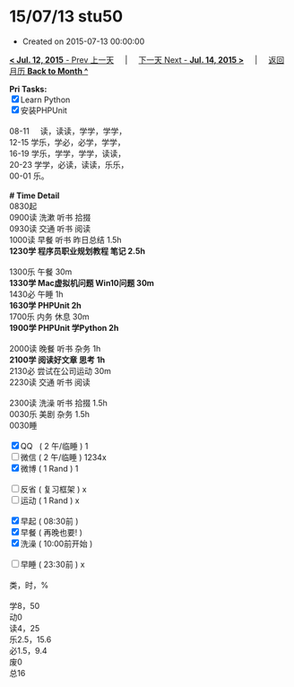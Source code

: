 # 15/07/13 stu50

- Created on 2015-07-13 00:00:00

[**< Jul. 12, 2015** - Prev 上一天](_archived/lifelogs/2015/07/d12.md) &nbsp; &nbsp; | &nbsp; &nbsp; [下一天 Next - **Jul. 14, 2015 >**](_archived/lifelogs/2015/07/d14.md) &nbsp; &nbsp; |  &nbsp; &nbsp; [返回月历 **Back to Month ^**](_archived/lifelogs/2015/07/index.md)
<br/><div><b>Pri Tasks:</b></div><div><input checked="true" type="checkbox"/>Learn Python</div><div><input checked="true" type="checkbox"/>安装PHPUnit</div><div><br/></div><div>08-11     读，读读，学学，学学，</div><div>12-15 学乐，学必，必学，学学，</div><div>16-19 学乐，学学，学学，读读，</div><div>20-23 学学，必读，读读，乐乐，</div><div>00-01 乐。</div><div><br/></div><div><b># Time Detail</b></div><div>0830起</div><div>0900读 洗漱 听书 拾掇</div><div>0930读 交通 听书 阅读</div><div>1000读 早餐 听书 昨日总结 1.5h</div><div><b>1230学 程序员职业规划教程 笔记 2.5h</b></div><div><br/></div><div>1300乐 午餐 30m</div><div><b>1330学 Mac虚拟机问题 Win10问题 30m</b></div><div>1430必 午睡 1h</div><div><b>1630学 PHPUnit 2h</b></div><div>1700乐 内务 休息 30m</div><div><b>1900学 PHPUnit 学Python 2h</b></div><div><br/></div><div>2000读 晚餐 听书 杂务 1h</div><div><b>2100学 阅读好文章 思考 1h</b></div><div>2130必 尝试在公司运动 30m</div><div>2230读 交通 听书 阅读</div><div><br/></div><div>2300读 洗澡 听书 拾掇 1.5h</div><div>0030乐 美剧 杂务 1.5h</div><div>0030睡</div><div><br/></div><div><input checked="true" type="checkbox"/>QQ   ( 2 午/临睡 ) 1</div><div><input type="checkbox"/>微信 ( 2 午/临睡 ) 1234x</div><div><input checked="true" type="checkbox"/>微博 ( 1 Rand ) 1</div><div><br/></div><div><input type="checkbox"/>反省 ( 复习框架 ) x</div><div><input type="checkbox"/>运动 ( 1 Rand ) x</div><div><br/></div><div><input checked="true" type="checkbox"/>早起 ( 08:30前 )</div><div><input checked="true" type="checkbox"/>早餐 ( 再晚也要! )</div><div><input checked="true" type="checkbox"/>洗澡 ( 10:00前开始 )</div><div><br/></div><div><input type="checkbox"/>早睡 ( 23:30前 ) x</div><div><br/></div><div>类，时，%</div><div><br/></div><div>学8，50</div><div>动0</div><div>读4，25</div><div>乐2.5，15.6</div><div>必1.5，9.4</div><div>废0</div><div>总16</div>
